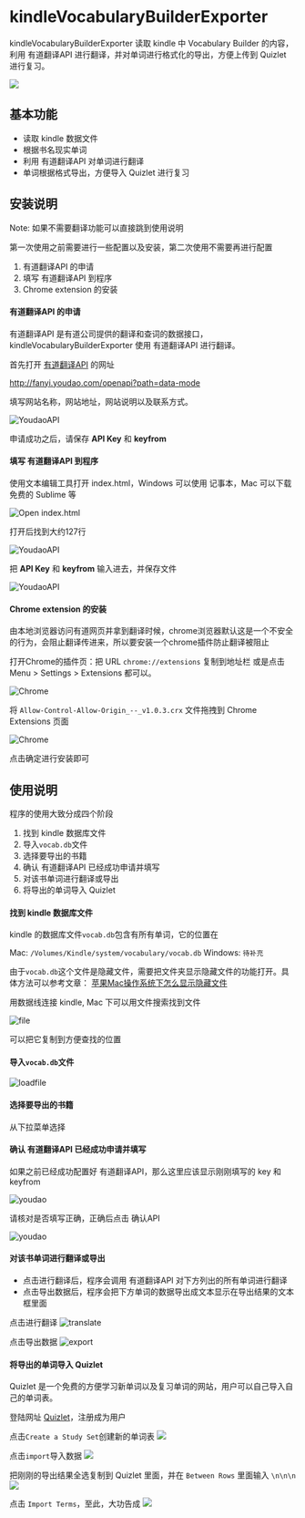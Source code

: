 # kindleVocabularyBuilderExporter
kindleVocabularyBuilderExporter 读取 kindle 中 Vocabulary Builder 的内容，利用 有道翻译API 进行翻译，并对单词进行格式化的导出，方便上传到 Quizlet 进行复习。

![](img/finish.png)

<!-- <img src="img/phone.jpg" width="200"> -->

## 基本功能

- 读取 kindle 数据文件
- 根据书名现实单词
- 利用 有道翻译API 对单词进行翻译
- 单词根据格式导出，方便导入 Quizlet 进行复习

## 安装说明
Note: 如果不需要翻译功能可以直接跳到使用说明

第一次使用之前需要进行一些配置以及安装，第二次使用不需要再进行配置

1. 有道翻译API 的申请
2. 填写 有道翻译API 到程序
3. Chrome extension 的安装

#### 有道翻译API 的申请
有道翻译API 是有道公司提供的翻译和查词的数据接口，kindleVocabularyBuilderExporter 使用 有道翻译API
进行翻译。

首先打开 [有道翻译API](https://github.com/Melo618/Simple-Markdown-Guide) 的网址

http://fanyi.youdao.com/openapi?path=data-mode

填写网站名称，网站地址，网站说明以及联系方式。

![YoudaoAPI](img/youdao_api_application.png)

申请成功之后，请保存 __API Key__ 和 __keyfrom__

#### 填写 有道翻译API 到程序

使用文本编辑工具打开 index.html，Windows 可以使用 记事本，Mac 可以下载免费的 Sublime 等

![Open index.html](img/open_index.png)

打开后找到大约127行

![YoudaoAPI](img/edit.png)

把 __API Key__ 和 __keyfrom__ 输入进去，并保存文件

![YoudaoAPI](img/edited.png)

#### Chrome extension 的安装

由本地浏览器访问有道网页并拿到翻译时候，chrome浏览器默认这是一个不安全的行为，会阻止翻译传进来，所以要安装一个chrome插件防止翻译被阻止

打开Chrome的插件页：把 URL `chrome://extensions` 复制到地址栏 或是点击 Menu > Settings > Extensions 都可以。

![Chrome](img/chrome_extension.png)

将 `Allow-Control-Allow-Origin_--_v1.0.3.crx` 文件拖拽到 Chrome Extensions 页面

![Chrome](img/drag.png)

点击确定进行安装即可

## 使用说明
程序的使用大致分成四个阶段

1. 找到 kindle 数据库文件
2. 导入`vocab.db`文件
2. 选择要导出的书籍
3. 确认 有道翻译API 已经成功申请并填写
4. 对该书单词进行翻译或导出
5. 将导出的单词导入 Quizlet

#### 找到 kindle 数据库文件
kindle 的数据库文件`vocab.db`包含有所有单词，它的位置在

Mac: `/Volumes/Kindle/system/vocabulary/vocab.db`
Windows: `待补充`

由于`vocab.db`这个文件是隐藏文件，需要把文件夹显示隐藏文件的功能打开。具体方法可以参考文章：
[苹果Mac操作系统下怎么显示隐藏文件](http://jingyan.baidu.com/album/86fae346947c453c48121a66.html)

用数据线连接 kindle, Mac 下可以用文件搜索找到文件

![file](img/find_file.png)

可以把它复制到方便查找的位置

#### 导入`vocab.db`文件

![loadfile](img/load_file.png)

#### 选择要导出的书籍

从下拉菜单选择

#### 确认 有道翻译API 已经成功申请并填写

如果之前已经成功配置好 有道翻译API，那么这里应该显示刚刚填写的 key 和 keyfrom

![youdao](img/failure.png)

请核对是否填写正确，正确后点击 确认API

![youdao](img/success.png)

#### 对该书单词进行翻译或导出

- 点击进行翻译后，程序会调用 有道翻译API 对下方列出的所有单词进行翻译
- 点击导出数据后，程序会把下方单词的数据导出成文本显示在导出结果的文本框里面

点击进行翻译
![translate](img/translate.png)

点击导出数据
![export](img/export.png)

#### 将导出的单词导入 Quizlet

Quizlet 是一个免费的方便学习新单词以及复习单词的网站，用户可以自己导入自己的单词表。

登陆网址 [Quizlet](https://quizlet.com/latest)，注册成为用户

点击`Create a Study Set`创建新的单词表
![](img/create_set.png)

点击`import`导入数据
![](img/import.png)

把刚刚的导出结果全选复制到 Quizlet 里面，并在 `Between Rows` 里面输入 `\n\n\n`
![](img/imported.png)

点击 `Import Terms`，至此，大功告成
![](img/finish.png)
